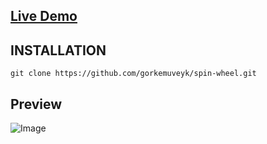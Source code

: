 ## [Live Demo](https://spin-wheel-sepia.vercel.app/)

## INSTALLATION

```
git clone https://github.com/gorkemuveyk/spin-wheel.git
```

## Preview

![Image](result.gif)
